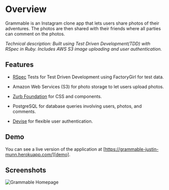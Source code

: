 # Overview

Grammable is an Instagram clone app that lets users share photos of their adventures. The photos are then shared with their friends where all parties can comment on the photos.

*Technical description: Built using Test Driven Development(TDD) with RSpec in Ruby. Includes AWS S3 image uploading and user authentication.*

## Features

* [RSpec](https://github.com/rspec/rspec-rails) Tests for Test Driven Development using FactoryGirl for test data.

* Amazon Web Services (S3) for photo storage to let users upload photos.

* [Zurb Foundation](https://github.com/zurb/foundation-rails) for CSS and components.

* PostgreSQL for database queries involving users, photos, and comments.

* [Devise](https://github.com/plataformatec/devise) for flexible user authentication.

## Demo
You can see a live version of the application at
[https://grammable-justin-munn.herokuapp.com/][demo].

[demo]: https://grammable-justin-munn.herokuapp.com/

## Screenshots
![Grammable Homepage](https://raw.githubusercontent.com/jwmunn/grammable/master/app/assets/images/grammable-index.png "DevStream Homepage")